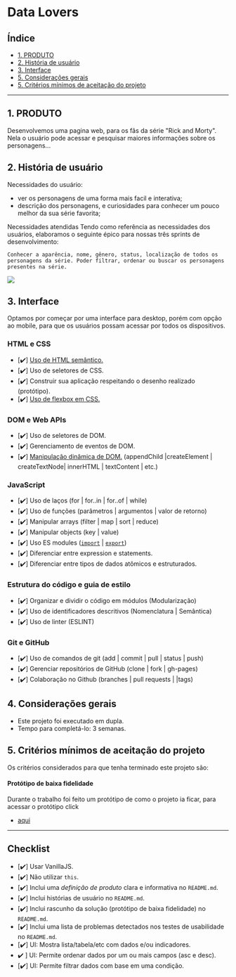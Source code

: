# Data Lovers

## Índice

* [1. PRODUTO](#1-PRODUTO)
* [2. História de usuário](#2-História-de-usuário)
* [3. Interface](#3-Interface)
* [5. Considerações gerais](#3-Considerações-gerais)
* [5. Critérios mínimos de aceitação do projeto](#3-Critérios-mínimos-de-aceitação-do-projeto)


***


## 1. PRODUTO

Desenvolvemos uma pagina web, para os fãs da série "Rick and Morty". Nela o usuário pode acessar e pesquisar maiores informações sobre os personagens...


## 2. História de usuário

Necessidades do usuário:
- ver os personagens de uma forma mais facil e interativa;
- descrição dos personagens, e curiosidades para conhecer um pouco melhor da sua série favorita;
 

Necessidades atendidas
Tendo como referência as necessidades dos usuários, elaboramos o seguinte épico para nossas três sprints de desenvolvimento:

    Conhecer a aparência, nome, gênero, status, localização de todos os personagens da série. Poder filtrar, ordenar ou buscar os personagens presentes na série.


![ ](./data/rickandmorty/images/usuarios.jpg)

## 3. Interface

Optamos por começar por uma interface para desktop, porém com opção ao mobile, para que os usuários possam acessar por todos os dispositivos.
  
  
### HTML e CSS

* [✔️] [Uso de HTML semântico.](https://developer.mozilla.org/en-US/docs/Glossary/Semantics#Semantics_in_HTML)
* [✔️] Uso de seletores de CSS.
* [✔️] Construir sua aplicação respeitando o desenho realizado (protótipo).
* [✔️] [Uso de flexbox em CSS.](https://css-tricks.com/snippets/css/a-guide-to-flexbox/)

### DOM e Web APIs

* [✔️] Uso de seletores de DOM.
* [✔️] Gerenciamento de eventos de DOM.
* [✔️] [Manipulação dinâmica de DOM.](https://developer.mozilla.org/pt-BR/docs/DOM/Referencia_do_DOM/Introdu%C3%A7%C3%A3o)
(appendChild |createElement | createTextNode| innerHTML | textContent | etc.)

### JavaScript

* [✔️] Uso de laços (for | for..in | for..of | while)
* [✔️] Uso de funções (parâmetros | argumentos | valor de retorno)
* [✔️] Manipular arrays (filter | map | sort | reduce)
* [✔️] Manipular objects (key | value)
* [✔️] Uso ES modules ([`import`](https://developer.mozilla.org/en-US/docs/Web/JavaScript/Reference/Statements/import)
| [`export`](https://developer.mozilla.org/en-US/docs/Web/JavaScript/Reference/Statements/export))
* [✔️] Diferenciar entre expression e statements.
* [✔️] Diferenciar entre tipos de dados atômicos e estruturados.


### Estrutura do código e guia de estilo

* [✔️] Organizar e dividir o código em módulos (Modularização)
* [✔️] Uso de identificadores descritivos (Nomenclatura | Semântica)
* [✔️] Uso de linter (ESLINT)

### Git e GitHub

* [✔️] Uso de comandos de git (add | commit | pull | status | push)
* [✔️] Gerenciar repositórios de GitHub (clone | fork | gh-pages)
* [✔️] Colaboração no Github (branches | pull requests | |tags)

## 4. Considerações gerais

* Este projeto foi executado em dupla.
* Tempo para completá-lo: 3 semanas.

## 5. Critérios mínimos de aceitação do projeto

Os critérios considerados para que tenha terminado este projeto são:


#### Protótipo de baixa fidelidade

Durante o trabalho foi feito um protótipo de como o projeto ia ficar, para acessar o 
protótipo click
* [aqui](https://drive.google.com/file/d/1GWEvpNgV7Otc401Aqnql4umOmer1RPDQ/view?ts=5faec699)

***

##  Checklist

* [✔️] Usar VanillaJS.
* [✔️] Não utilizar `this`.
* [✔️] Inclui uma _definição de produto_ clara e informativa no `README.md`.
* [✔️] Inclui histórias de usuário no `README.md`.
* [✔️] Inclui rascunho da solução (protótipo de baixa fidelidade) no `README.md`.
* [✔️] Inclui uma lista de problemas detectados nos testes de usabilidade no
  `README.md`.
* [✔️] UI: Mostra lista/tabela/etc com dados e/ou indicadores.
* ✔️ ] UI: Permite ordenar dados por um ou mais campos (asc e desc).
* [✔️] UI: Permite filtrar dados com base em uma condição.

